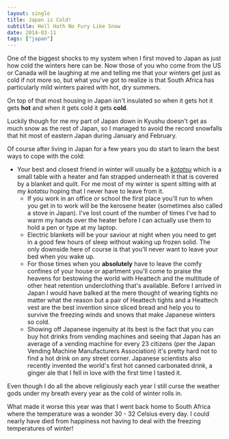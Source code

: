 ```yaml
---
layout: single
title: Japan is Cold!
subtitle: Hell Hath No Fury Like Snow
date: 2014-03-11
tags: ["japan"]
---
```

One of the biggest shocks to my system when I first moved to Japan as just how cold the winters here can be. Now those of you who come from the US or Canada will be laughing at me and telling me that your winters get just as cold if not more so, but what you've got to realize is that South Africa has particularly mild winters paired with hot, dry summers.

On top of that most housing in Japan isn't insulated so when it gets hot it gets **hot** and when it gets cold it gets **cold**.

Luckily though for me my part of Japan down in Kyushu doesn't get as much snow as the rest of Japan, so I managed to avoid the record snowfalls that hit most of eastern Japan during January and February.

Of course after living in Japan for a few years you do start to learn the best ways to cope with the cold:

  * Your best and closest friend in winter will usually be a [_kotatsu_][1] which is a small table with a heater and fan strapped underneath it that is covered by a blanket and quilt. For me most of my winter is spent sitting with at my _kotatsu_ hoping that I never have to leave from it.
      * If you work in an office or school the first place you'll run to when you get in to work will be the kerosene heater (sometimes also called a stove in Japan). I've lost count of the number of times I've had to warm my hands over the heater before I can actually use them to hold a pen or type at my laptop.
      * Electric blankets will be your saviour at night when you need to get in a good few hours of sleep without waking up frozen solid. The only downside here of course is that you'll never want to leave your bed when you wake up.
      * For those times when you **absolutely** have to leave the comfy confines of your house or apartment you'll come to praise the heavens for bestowing the world with Heattech and the multitude of other heat retention underclothing that's available. Before I arrived in Japan I would have balked at the mere thought of wearing tights no matter what the reason but a pair of Heattech tights and a Heattech vest are the best invention since sliced bread and help you to survive the freezing winds and snows that make Japanese winters so cold.
      * Showing off Japanese ingenuity at its best is the fact that you can buy hot drinks from vending machines and seeing that Japan has an average of a vending machine for every 23 citizens (per the Japan Vending Machine Manufacturers Association) it's pretty hard not to find a hot drink on any street corner. Japanese scientists also recently invented the world's first hot canned carbonated drink, a ginger ale that I fell in love with the first time I tasted it.

Even though I do all the above religiously each year I still curse the weather gods under my breath every year as the cold of winter rolls in.

What made it worse this year was that I went back home to South Africa where the temperature was a wonder 30 - 32 Celsius every day. I could nearly have died from happiness not having to deal with the freezing temperatures of winter!

 [1]: https://en.wikipedia.org/wiki/Kotatsu
